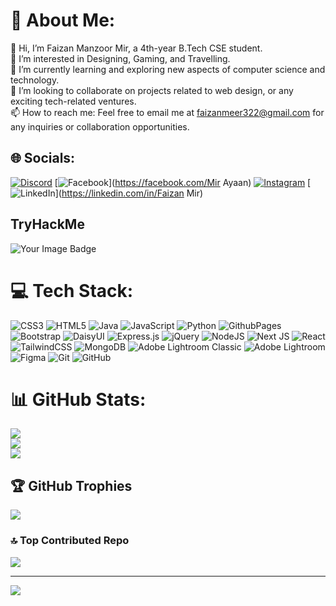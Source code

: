 # 💫 About Me:
👋 Hi, I’m Faizan Manzoor Mir, a 4th-year B.Tech CSE student.<br>👀 I’m interested in Designing, Gaming, and Travelling.<br>🌱 I’m currently learning and exploring new aspects of computer science and technology.<br>💞️ I’m looking to collaborate on projects related to web design, or any exciting tech-related ventures.<br>📫 How to reach me: Feel free to email me at faizanmeer322@gmail.com for any inquiries or collaboration opportunities.


## 🌐 Socials:
[![Discord](https://img.shields.io/badge/Discord-%237289DA.svg?logo=discord&logoColor=white)](https://discord.gg/https://discord.com/invite/bxBZ63cF) [![Facebook](https://img.shields.io/badge/Facebook-%231877F2.svg?logo=Facebook&logoColor=white)](https://facebook.com/Mir Ayaan) [![Instagram](https://img.shields.io/badge/Instagram-%23E4405F.svg?logo=Instagram&logoColor=white)](https://instagram.com/imfaizanmir) [![LinkedIn](https://img.shields.io/badge/LinkedIn-%230077B5.svg?logo=linkedin&logoColor=white)](https://linkedin.com/in/Faizan Mir) 

## TryHackMe
<img src="https://tryhackme-badges.s3.amazonaws.com/Mirfaizan.png" alt="Your Image Badge" />




# 💻 Tech Stack:
![CSS3](https://img.shields.io/badge/css3-%231572B6.svg?style=for-the-badge&logo=css3&logoColor=white) ![HTML5](https://img.shields.io/badge/html5-%23E34F26.svg?style=for-the-badge&logo=html5&logoColor=white) ![Java](https://img.shields.io/badge/java-%23ED8B00.svg?style=for-the-badge&logo=openjdk&logoColor=white) ![JavaScript](https://img.shields.io/badge/javascript-%23323330.svg?style=for-the-badge&logo=javascript&logoColor=%23F7DF1E) ![Python](https://img.shields.io/badge/python-3670A0?style=for-the-badge&logo=python&logoColor=ffdd54) ![GithubPages](https://img.shields.io/badge/github%20pages-121013?style=for-the-badge&logo=github&logoColor=white) ![Bootstrap](https://img.shields.io/badge/bootstrap-%238511FA.svg?style=for-the-badge&logo=bootstrap&logoColor=white) ![DaisyUI](https://img.shields.io/badge/daisyui-5A0EF8?style=for-the-badge&logo=daisyui&logoColor=white) ![Express.js](https://img.shields.io/badge/express.js-%23404d59.svg?style=for-the-badge&logo=express&logoColor=%2361DAFB) ![jQuery](https://img.shields.io/badge/jquery-%230769AD.svg?style=for-the-badge&logo=jquery&logoColor=white) ![NodeJS](https://img.shields.io/badge/node.js-6DA55F?style=for-the-badge&logo=node.js&logoColor=white) ![Next JS](https://img.shields.io/badge/Next-black?style=for-the-badge&logo=next.js&logoColor=white) ![React](https://img.shields.io/badge/react-%2320232a.svg?style=for-the-badge&logo=react&logoColor=%2361DAFB) ![TailwindCSS](https://img.shields.io/badge/tailwindcss-%2338B2AC.svg?style=for-the-badge&logo=tailwind-css&logoColor=white) ![MongoDB](https://img.shields.io/badge/MongoDB-%234ea94b.svg?style=for-the-badge&logo=mongodb&logoColor=white) ![Adobe Lightroom Classic](https://img.shields.io/badge/Adobe%20Lightroom%20Classic-31A8FF.svg?style=for-the-badge&logo=Adobe%20Lightroom%20Classic&logoColor=white) ![Adobe Lightroom](https://img.shields.io/badge/Adobe%20Lightroom-31A8FF.svg?style=for-the-badge&logo=Adobe%20Lightroom&logoColor=white) ![Figma](https://img.shields.io/badge/figma-%23F24E1E.svg?style=for-the-badge&logo=figma&logoColor=white) ![Git](https://img.shields.io/badge/git-%23F05033.svg?style=for-the-badge&logo=git&logoColor=white) ![GitHub](https://img.shields.io/badge/github-%23121011.svg?style=for-the-badge&logo=github&logoColor=white)
# 📊 GitHub Stats:
![](https://github-readme-stats.vercel.app/api?username=FaizanMir01&theme=default&hide_border=false&include_all_commits=false&count_private=false)<br/>
![](https://github-readme-streak-stats.herokuapp.com/?user=FaizanMir01&theme=default&hide_border=false)<br/>
![](https://github-readme-stats.vercel.app/api/top-langs/?username=FaizanMir01&theme=default&hide_border=false&include_all_commits=false&count_private=false&layout=compact)

## 🏆 GitHub Trophies
![](https://github-profile-trophy.vercel.app/?username=FaizanMir01&theme=flat&no-frame=true&no-bg=false&margin-w=4)

### 🔝 Top Contributed Repo
![](https://github-contributor-stats.vercel.app/api?username=FaizanMir01&limit=5&theme=flat&combine_all_yearly_contributions=true)

---
[![](https://visitcount.itsvg.in/api?id=FaizanMir01&icon=0&color=0)](https://visitcount.itsvg.in)

<!-- Proudly created with GPRM ( https://gprm.itsvg.in ) -->
